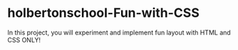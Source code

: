 # holbertonschool-Fun-with-CSS
In this project, you will experiment and implement fun layout with HTML and CSS ONLY!

